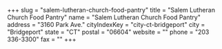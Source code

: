 +++
slug = "salem-lutheran-church-food-pantry"
title = "Salem Lutheran Church Food Pantry"
name = "Salem Lutheran Church Food Pantry"
address = "3160 Park Ave."
cityIndexKey = "city-ct-bridgeport"
city = "Bridgeport"
state = "CT"
postal = "06604"
website = ""
phone = "203 336-3300"
fax = ""
+++
